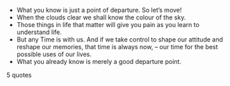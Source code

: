  - What you know is just a point of departure. So let’s move!
 - When the clouds clear we shall know the colour of the sky.
 - Those things in life that matter will give you pain as you learn to understand life.
 - But any Time is with us. And if we take control to shape our attitude and reshape our memories, that time is always now, – our time for the best possible uses of our lives.
 - What you already know is merely a good departure point.

5 quotes